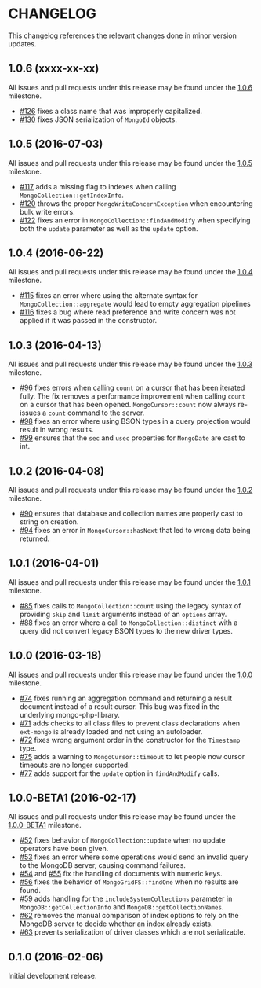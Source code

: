 CHANGELOG
=========

This changelog references the relevant changes done in minor version updates.

1.0.6 (xxxx-xx-xx)
------------------

All issues and pull requests under this release may be found under the
[1.0.6](https://github.com/alcaeus/mongo-php-adapter/issues?q=milestone%3A1.0.5)
milestone.

 * [#126](https://github.com/alcaeus/mongo-php-adapter/pull/126) fixes a class
 name that was improperly capitalized.
 * [#130](https://github.com/alcaeus/mongo-php-adapter/pull/130) fixes JSON
 serialization of `MongoId` objects.

1.0.5 (2016-07-03)
------------------

All issues and pull requests under this release may be found under the
[1.0.5](https://github.com/alcaeus/mongo-php-adapter/issues?q=milestone%3A1.0.5)
milestone.

 * [#117](https://github.com/alcaeus/mongo-php-adapter/pull/117) adds a missing
 flag to indexes when calling `MongoCollection::getIndexInfo`.
 * [#120](https://github.com/alcaeus/mongo-php-adapter/pull/120) throws the proper
 `MongoWriteConcernException` when encountering bulk write errors.
 * [#122](https://github.com/alcaeus/mongo-php-adapter/pull/122) fixes an error in
 `MongoCollection::findAndModify` when specifying both the `update` parameter as
 well as the `update` option.

1.0.4 (2016-06-22)
------------------

All issues and pull requests under this release may be found under the
[1.0.4](https://github.com/alcaeus/mongo-php-adapter/issues?q=milestone%3A1.0.4)
milestone.

 * [#115](https://github.com/alcaeus/mongo-php-adapter/pull/115) fixes an error
 where using the alternate syntax for `MongoCollection::aggregate` would lead to
 empty aggregation pipelines
 * [#116](https://github.com/alcaeus/mongo-php-adapter/pull/116) fixes a bug
 where read preference and write concern was not applied if it was passed in the
 constructor.

1.0.3 (2016-04-13)
------------------

All issues and pull requests under this release may be found under the
[1.0.3](https://github.com/alcaeus/mongo-php-adapter/issues?q=milestone%3A1.0.3)
milestone.

 * [#96](https://github.com/alcaeus/mongo-php-adapter/pull/96) fixes errors when
 calling `count` on a cursor that has been iterated fully. The fix removes a
 performance improvement when calling `count` on a cursor that has been opened.
 `MongoCursor::count` now always re-issues a `count` command to the server.
 * [#98](https://github.com/alcaeus/mongo-php-adapter/pull/98) fixes an error
 where using BSON types in a query projection would result in wrong results.
 * [#99](https://github.com/alcaeus/mongo-php-adapter/pull/99) ensures that the
 `sec` and `usec` properties for `MongoDate` are cast to int.

1.0.2 (2016-04-08)
------------------

All issues and pull requests under this release may be found under the
[1.0.2](https://github.com/alcaeus/mongo-php-adapter/issues?q=milestone%3A1.0.2)
milestone.

 * [#90](https://github.com/alcaeus/mongo-php-adapter/pull/90) ensures that database
 and collection names are properly cast to string on creation.
 * [#94](https://github.com/alcaeus/mongo-php-adapter/pull/94) fixes an error in
 `MongoCursor::hasNext` that led to wrong data being returned.

1.0.1 (2016-04-01)
------------------

All issues and pull requests under this release may be found under the
[1.0.1](https://github.com/alcaeus/mongo-php-adapter/issues?q=milestone%3A1.0.1)
milestone.

 * [#85](https://github.com/alcaeus/mongo-php-adapter/pull/85) fixes calls to
 `MongoCollection::count` using the legacy syntax of providing `skip` and `limit`
 arguments instead of an `options` array.
 * [#88](https://github.com/alcaeus/mongo-php-adapter/pull/88) fixes an error
 where a call to `MongoCollection::distinct` with a query did not convert legacy
 BSON types to the new driver types.


1.0.0 (2016-03-18)
------------------

All issues and pull requests under this release may be found under the
[1.0.0](https://github.com/alcaeus/mongo-php-adapter/issues?q=milestone%3A1.0.0)
milestone.

 * [#74](https://github.com/alcaeus/mongo-php-adapter/pull/74) fixes running an
 aggregation command and returning a result document instead of a result cursor.
 This bug was fixed in the underlying mongo-php-library.
 * [#71](https://github.com/alcaeus/mongo-php-adapter/pull/71) adds checks to
 all class files to prevent class declarations when `ext-mongo` is already
 loaded and not using an autoloader.
 * [#72](https://github.com/alcaeus/mongo-php-adapter/pull/72) fixes wrong
 argument order in the constructor for the `Timestamp` type.
 * [#75](https://github.com/alcaeus/mongo-php-adapter/pull/75) adds a warning to
 `MongoCursor::timeout` to let people now cursor timeouts are no longer supported.
 * [#77](https://github.com/alcaeus/mongo-php-adapter/pull/77) adds support for
 the `update` option in `findAndModify` calls.

1.0.0-BETA1 (2016-02-17)
------------------------

All issues and pull requests under this release may be found under the
[1.0.0-BETA1](https://github.com/alcaeus/mongo-php-adapter/issues?q=milestone%3A1.0.0-BETA1)
milestone.

 * [#52](https://github.com/alcaeus/mongo-php-adapter/pull/52) fixes behavior of
 `MongoCollection::update` when no update operators have been given.
 * [#53](https://github.com/alcaeus/mongo-php-adapter/pull/53) fixes an error
 where some operations would send an invalid query to the MongoDB server,
 causing command failures.
 * [#54](https://github.com/alcaeus/mongo-php-adapter/pull/54) and
 [#55](https://github.com/alcaeus/mongo-php-adapter/pull/55) fix the handling of
 documents with numeric keys.
 * [#56](https://github.com/alcaeus/mongo-php-adapter/pull/56) fixes the
 behavior of `MongoGridFS::findOne` when no results are found.
 * [#59](https://github.com/alcaeus/mongo-php-adapter/pull/59) adds handling for
 the `includeSystemCollections` parameter in `MongoDB::getCollectionInfo` and
 `MongoDB::getCollectionNames`.
 * [#62](https://github.com/alcaeus/mongo-php-adapter/pull/62) removes the
 manual comparison of index options to rely on the MongoDB server to decide
 whether an index already exists.
 * [#63](https://github.com/alcaeus/mongo-php-adapter/pull/63) prevents
 serialization of driver classes which are not serializable.

0.1.0 (2016-02-06)
------------------

Initial development release.
